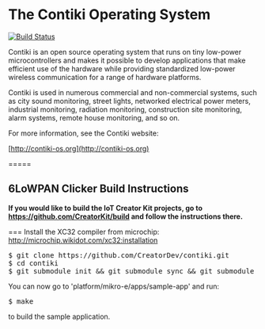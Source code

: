 The Contiki Operating System
============================

[![Build Status](https://travis-ci.org/contiki-os/contiki.svg?branch=release-3-0)](https://travis-ci.org/contiki-os/contiki/branches)

Contiki is an open source operating system that runs on tiny low-power
microcontrollers and makes it possible to develop applications that
make efficient use of the hardware while providing standardized
low-power wireless communication for a range of hardware platforms.

Contiki is used in numerous commercial and non-commercial systems,
such as city sound monitoring, street lights, networked electrical
power meters, industrial monitoring, radiation monitoring,
construction site monitoring, alarm systems, remote house monitoring,
and so on.

For more information, see the Contiki website:

[http://contiki-os.org](http://contiki-os.org)

=====

## 6LoWPAN Clicker Build Instructions

**If you would like to build the IoT Creator Kit projects, go to https://github.com/CreatorKit/build and follow the instructions there.**

===
Install the XC32 compiler from microchip: http://microchip.wikidot.com/xc32:installation
<pre>
$ git clone https://github.com/CreatorDev/contiki.git
$ cd contiki
$ git submodule init && git submodule sync && git submodule update
</pre>
You can now go to 'platform/mikro-e/apps/sample-app' and run:
<pre>$ make</pre>
to build the sample application.

